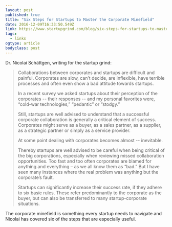 ```yaml
---
layout: post 
published: true 
title: "Six Steps for Startups to Master the Corporate Minefield" 
date: 2016-12-09T16:33:50.549Z 
link: https://www.startupgrind.com/blog/six-steps-for-startups-to-master-the-corporate-minefield/ 
tags:
  - links
ogtype: article 
bodyclass: post 
---
```


Dr. Nicolai Schättgen, writing for the startup grind:

> Collaborations between corporates and startups are difficult and painful. Corporates are slow, can’t decide, are inflexible, have terrible processes and often even show a bad attitude towards startups.
> 
> In a recent survey we asked startups about their perception of the corporates -- their responses -- and my personal favorites were, “cold-war technologies,” “pedantic” or “stodgy.”
> 
> Still, startups are well advised to understand that a successful corporate collaboration is generally a critical element of success. Corporates might serve as a buyer, as a sales partner, as a supplier, as a strategic partner or simply as a service provider.
> 
> At some point dealing with corporates becomes almost -- inevitable.
> 
> Thereby startups are well advised to be careful when being critical of the big corporations, especially when reviewing missed collaboration opportunities. Too fast and too often corporates are blamed for anything and everything – as we all know them as “bad.” But I have seen many instances where the real problem was anything but the corporate’s fault.
> 
> Startups can significantly increase their success rate, if they adhere to six basic rules. These refer predominantly to the corporate as the buyer, but can also be transferred to many startup-corporate situations.

The corporate minefield is something every startup needs to navigate and Nicolai has covered six of the steps that are especially useful.
